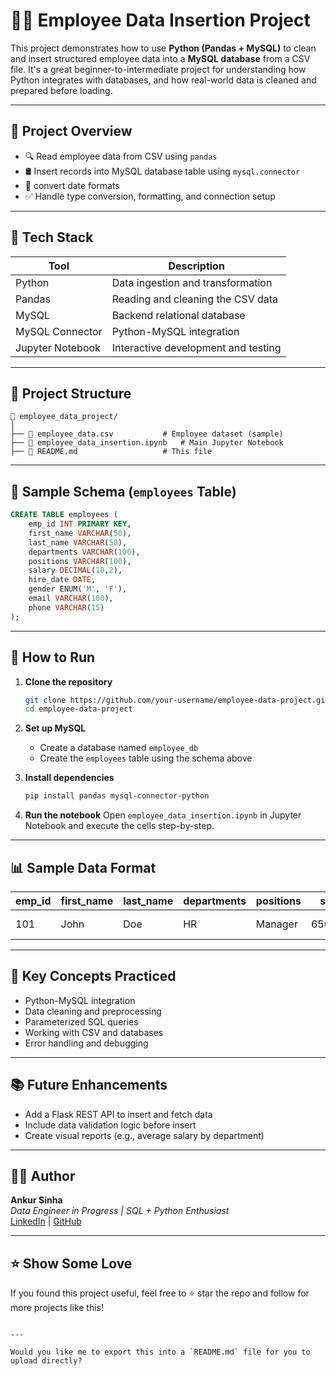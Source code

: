 # 🧑‍💼 Employee Data Insertion Project

This project demonstrates how to use **Python (Pandas + MySQL)** to clean and insert structured employee data into a **MySQL database** from a CSV file. It's a great beginner-to-intermediate project for understanding how Python integrates with databases, and how real-world data is cleaned and prepared before loading.

---

## 🚀 Project Overview

- 🔍 Read employee data from CSV using `pandas`
- 🛢️ Insert records into MySQL database table using `mysql.connector`
- 🧼 convert date formats
- ✅ Handle type conversion, formatting, and connection setup

---

## 🧰 Tech Stack

| Tool | Description |
|------|-------------|
| Python | Data ingestion and transformation |
| Pandas | Reading and cleaning the CSV data |
| MySQL | Backend relational database |
| MySQL Connector | Python-MySQL integration |
| Jupyter Notebook | Interactive development and testing |

---

## 📂 Project Structure

```
📁 employee_data_project/
│
├── 📄 employee_data.csv           # Employee dataset (sample)
├── 📒 employee_data_insertion.ipynb   # Main Jupyter Notebook
├── 📄 README.md                   # This file
```

---

## 🧪 Sample Schema (`employees` Table)

```sql
CREATE TABLE employees (
    emp_id INT PRIMARY KEY,
    first_name VARCHAR(50),
    last_name VARCHAR(50),
    departments VARCHAR(100),
    positions VARCHAR(100),
    salary DECIMAL(10,2),
    hire_date DATE,
    gender ENUM('M', 'F'),
    email VARCHAR(100),
    phone VARCHAR(15)
);
```

---

## 📝 How to Run

1. **Clone the repository**
   ```bash
   git clone https://github.com/your-username/employee-data-project.git
   cd employee-data-project
   ```

2. **Set up MySQL**
   - Create a database named `employee_db`
   - Create the `employees` table using the schema above

3. **Install dependencies**
   ```bash
   pip install pandas mysql-connector-python
   ```

4. **Run the notebook**
   Open `employee_data_insertion.ipynb` in Jupyter Notebook and execute the cells step-by-step.

---

## 📊 Sample Data Format

| emp_id | first_name | last_name | departments | positions | salary     | hire_date  | gender | email                | phone       |
|--------|------------|-----------|-------------|-----------|------------|------------|--------|----------------------|-------------|
| 101    | John       | Doe       | HR          | Manager   | 65000.00   | 2018-05-21 | M      | john.doe@email.com   | 9876543210  |

---

## 📌 Key Concepts Practiced

- Python-MySQL integration
- Data cleaning and preprocessing
- Parameterized SQL queries
- Working with CSV and databases
- Error handling and debugging

---

## 📚 Future Enhancements

- Add a Flask REST API to insert and fetch data
- Include data validation logic before insert
- Create visual reports (e.g., average salary by department)

---

## 👨‍💻 Author

**Ankur Sinha**  
_Data Engineer in Progress | SQL + Python Enthusiast_  
[LinkedIn](https://www.linkedin.com) | [GitHub](https://github.com/your-username)

---

## ⭐️ Show Some Love

If you found this project useful, feel free to ⭐️ star the repo and follow for more projects like this!
```

---

Would you like me to export this into a `README.md` file for you to upload directly?